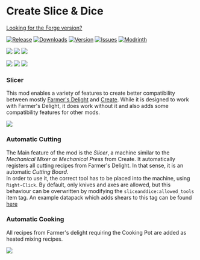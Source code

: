 [KOTLIN_FORGE]: https://www.curseforge.com/minecraft/mc-mods/kotlin-for-forge
[KOTLIN_FABRIC]: https://www.curseforge.com/minecraft/mc-mods/fabric-language-kotlin
[CREATE_FORGE]: https://www.curseforge.com/minecraft/mc-mods/create
[CREATE_FABRIC]: https://www.curseforge.com/minecraft/mc-mods/create-fabric
[FARMERS_DELIGHT_FORGE]: https://www.curseforge.com/minecraft/mc-mods/farmers-delight
[FARMERS_DELIGHT_FABRIC]: https://www.curseforge.com/minecraft/mc-mods/farmers-delight-fabric
[OVERWEIGHT_FARMING]: https://www.curseforge.com/minecraft/mc-mods/overweight-farming
[NEAPOLITAN]: https://www.curseforge.com/minecraft/mc-mods/neapolitan
[DOWNLOAD]: https://www.curseforge.com/minecraft/mc-mods/slice-and-dice/files
[CURSEFORGE]: https://www.curseforge.com/minecraft/mc-mods/slice-and-dice
[MODRINTH]: https://modrinth.com/mod/slice-and-dice
[ISSUES]: https://github.com/PssbleTrngle/SliceAndDice/issues

<!-- modrinth_exclude.start -->
# Create Slice & Dice

[Looking for the Forge version?](https://github.com/PssbleTrngle/SliceAndDice)

[![Release](https://img.shields.io/github/v/release/PssbleTrngle/SliceAndDice?label=Version&sort=semver)][DOWNLOAD]
[![Downloads](http://cf.way2muchnoise.eu/full_659674_downloads.svg)][CURSEFORGE]
[![Version](http://cf.way2muchnoise.eu/versions/659674.svg)][DOWNLOAD]
[![Issues](https://img.shields.io/github/issues/PssbleTrngle/SliceAndDice?label=Issues)][ISSUES]
[![Modrinth](https://img.shields.io/modrinth/dt/GmjmRQ0A?color=green&logo=modrinth&logoColor=green)][MODRINTH]
<!-- modrinth_exclude.end -->

[![](https://img.shields.io/badge/FORGE%20%20REQUIRES-1e2a41?labelColor=gray&style=for-the-badge)][KOTLIN_FORGE]
[![](https://img.shields.io/badge/KOTLIN%20FOR%20FORGE-blue?logo=kotlin&labelColor=gray&style=for-the-badge)][KOTLIN_FORGE]
[![](https://img.shields.io/badge/CREATE-ae7c38?logo=curseforge&labelColor=gray&style=for-the-badge)][CREATE_FORGE]

[![](https://img.shields.io/badge/FABRIC%20REQUIRES-c6bca5?labelColor=gray&style=for-the-badge)][KOTLIN_FABRIC]
[![](https://img.shields.io/badge/FABRIC%20LANGUAGE%20KOTLIN-blue?logo=kotlin&labelColor=gray&style=for-the-badge)][KOTLIN_FABRIC]
[![](https://img.shields.io/badge/CREATE%20FABRIC-ae7c38?logo=curseforge&labelColor=gray&style=for-the-badge)][CREATE_FABRIC]

### Slicer

This mod enables a variety of features to create better compatibility between mostly [Farmer's Delight][FARMERS_DELIGHT_FABRIC] and [Create][CREATE_FABRIC].
While it is designed to work with Farmer's Delight, it does work without it and also adds some compatibility features for other mods.

![](https://raw.githubusercontent.com/PssbleTrngle/SliceAndDice/1.19.x/screenshots/slicer.png)

### Automatic Cutting

The Main feature of the mod is the _Slicer_, a machine similar to the _Mechanical Mixer_ or _Mechanical Press_ from Create.
It automatically registers all cutting recipes from Farmer's Delight. In that sense, it is an automatic _Cutting Board_.  
In order to use it, the correct tool has to be placed into the machine, using `Right-Click`. 
By default, only knives and axes are allowed, but this behaviour can be overwritten by modifying the `sliceanddice:allowed_tools` item tag.
An example datapack which adds shears to this tag can be found [here](https://github.com/PssbleTrngle/SliceAndDice/raw/1.19.x/example_datapack.zip)

### Automatic Cooking

All recipes from Farmer's delight requiring the Cooking Pot are added as heated mixing recipes.

![](https://raw.githubusercontent.com/PssbleTrngle/SliceAndDice/1.19.x/screenshots/cooking.png)

